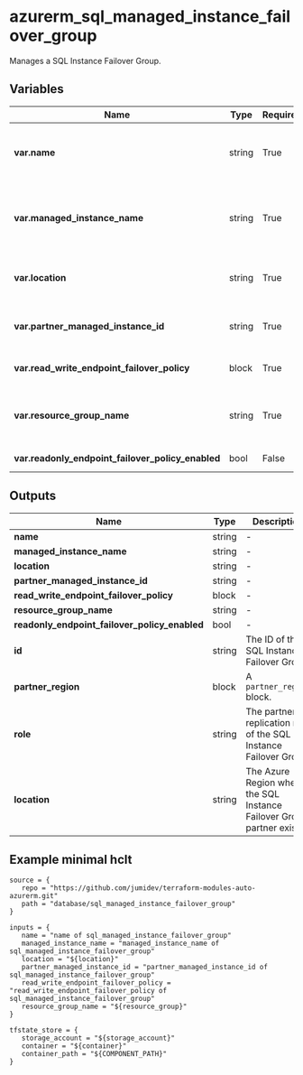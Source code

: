 # azurerm_sql_managed_instance_failover_group

Manages a SQL Instance Failover Group.

## Variables

| Name | Type | Required? |  Default  |  Description |
| ---- | ---- | --------- |  ----------- | ----------- |
| **var.name** | string | True | -  |  The name which should be used for this SQL Instance Failover Group. Changing this forces a new SQL Instance Failover Group to be created. | 
| **var.managed_instance_name** | string | True | -  |  The name of the SQL Managed Instance which will be replicated using a SQL Instance Failover Group. Changing this forces a new SQL Instance Failover Group to be created. | 
| **var.location** | string | True | -  |  The Azure Region where the SQL Instance Failover Group exists. Changing this forces a new resource to be created. | 
| **var.partner_managed_instance_id** | string | True | -  |  ID of the SQL Managed Instance which will be replicated to. Changing this forces a new resource to be created. | 
| **var.read_write_endpoint_failover_policy** | block | True | -  |  A `read_write_endpoint_failover_policy` block. | 
| **var.resource_group_name** | string | True | -  |  The name of the Resource Group where the SQL Instance Failover Group should exist. Changing this forces a new SQL Instance Failover Group to be created. | 
| **var.readonly_endpoint_failover_policy_enabled** | bool | False | `True`  |  Failover policy for the read-only endpoint. Defaults to `true`. | 



## Outputs

| Name | Type | Description |
| ---- | ---- | --------- | 
| **name** | string  | - | 
| **managed_instance_name** | string  | - | 
| **location** | string  | - | 
| **partner_managed_instance_id** | string  | - | 
| **read_write_endpoint_failover_policy** | block  | - | 
| **resource_group_name** | string  | - | 
| **readonly_endpoint_failover_policy_enabled** | bool  | - | 
| **id** | string  | The ID of the SQL Instance Failover Group. | 
| **partner_region** | block  | A `partner_region` block. | 
| **role** | string  | The partner replication role of the SQL Instance Failover Group. | 
| **location** | string  | The Azure Region where the SQL Instance Failover Group partner exists. | 

## Example minimal hclt

```hcl
source = {
   repo = "https://github.com/jumidev/terraform-modules-auto-azurerm.git" 
   path = "database/sql_managed_instance_failover_group" 
}

inputs = {
   name = "name of sql_managed_instance_failover_group" 
   managed_instance_name = "managed_instance_name of sql_managed_instance_failover_group" 
   location = "${location}" 
   partner_managed_instance_id = "partner_managed_instance_id of sql_managed_instance_failover_group" 
   read_write_endpoint_failover_policy = "read_write_endpoint_failover_policy of sql_managed_instance_failover_group" 
   resource_group_name = "${resource_group}" 
}

tfstate_store = {
   storage_account = "${storage_account}" 
   container = "${container}" 
   container_path = "${COMPONENT_PATH}" 
}


```
